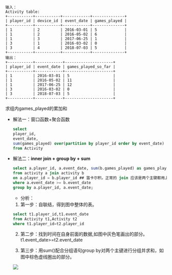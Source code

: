 ```
输入：
Activity table:
+-----------+-----------+------------+--------------+
| player_id | device_id | event_date | games_played |
+-----------+-----------+------------+--------------+
| 1         | 2         | 2016-03-01 | 5            |
| 1         | 2         | 2016-05-02 | 6            |
| 1         | 3         | 2017-06-25 | 1            |
| 3         | 1         | 2016-03-02 | 0            |
| 3         | 4         | 2018-07-03 | 5            |
+-----------+-----------+------------+--------------+
输出：
+-----------+------------+---------------------+
| player_id | event_date | games_played_so_far |
+-----------+------------+---------------------+
| 1         | 2016-03-01 | 5                   |
| 1         | 2016-05-02 | 11                  |
| 1         | 2017-06-25 | 12                  |
| 3         | 2016-03-02 | 0                   |
| 3         | 2018-07-03 | 5                   |
+-----------+------------+---------------------+
```

求组内games_played的累加和

* 解法一：窗口函数+聚合函数

  ```sql
  select 
  player_id, 
  event_date,
  sum(games_played) over(partition by player_id order by event_date) as games_played_so_far 
  from Activity
  ```

* 解法二：**inner join + group by + sum**

  ```sql
  select a.player_id, a.event_date, sum(b.games_played) as games_played_so_far
  from activity a join activity b
  on a.player_id = b.player_id ## 笛卡尔积。正常的 join 应该是两个主键都用上
  where a.event_date >= b.event_date
  group by a.player_id, a.event_date;
  ```

  * 分析：

  1. 第一步：自联结，得到图中整体的表。

  ```sql
  select t1.player_id,t1.event_date
  from Activity t1,Activity t2
  where t1.player_id=t2.player_id
  ```

  2. 第二步：找到时间在自身前面的数据,如图中灰色笔画出的部分。
     t1.event_date>=t2.event_date

  3. 第三步：用sum()配合分组语句group by对两个主键进行分组并求和，如图中棕色虚线圈出的部分。


  ![](img/1.png)

  